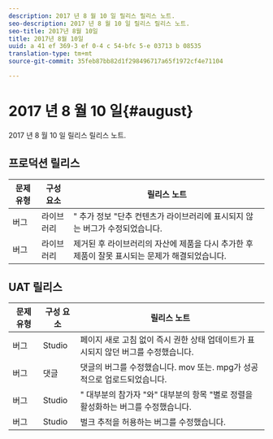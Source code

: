 ```yaml
---
description: 2017 년 8 월 10 일 릴리스 릴리스 노트.
seo-description: 2017 년 8 월 10 일 릴리스 릴리스 노트.
seo-title: 2017년 8월 10일
title: 2017년 8월 10일
uuid: a 41 ef 369-3 ef 0-4 c 54-bfc 5-e 03713 b 08535
translation-type: tm+mt
source-git-commit: 35feb87bb82d1f298496717a65f1972cf4e71104

---
```



# 2017 년 8 월 10 일{#august}

2017 년 8 월 10 일 릴리스 릴리스 노트.

## 프로덕션 릴리스

| **문제 유형** | **구성 요소** | **릴리스 노트** |
|---|---|---|
| 버그 | 라이브러리 | " 추가 정보 "단추 컨텐츠가 라이브러리에 표시되지 않는 버그가 수정되었습니다. |
| 버그 | 라이브러리 | 제거된 후 라이브러리의 자산에 제품을 다시 추가한 후 제품이 잘못 표시되는 문제가 해결되었습니다. |

## UAT 릴리스

| **문제 유형** | **구성 요소** | **릴리스 노트** |
|---|---|---|
| 버그 | Studio | 페이지 새로 고침 없이 즉시 권한 상태 업데이트가 표시되지 않던 버그를 수정했습니다. |
| 버그 | 댓글 | 댓글의 버그를 수정했습니다. mov 또는. mpg가 성공적으로 업로드되었습니다. |
| 버그 | Studio | " 대부분의 참가자 "와" 대부분의 항목 "별로 정렬을 활성화하는 버그를 수정했습니다. |
| 버그 | Studio | 벌크 추적을 허용하는 버그를 수정했습니다. |

